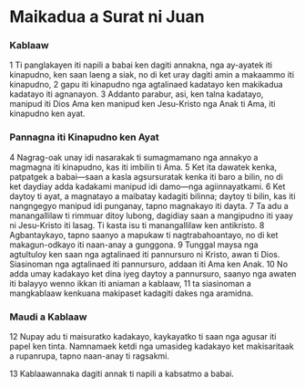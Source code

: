 Maikadua a Surat ni Juan
========================

### Kablaaw

1 Ti panglakayen iti napili a babai ken dagiti annakna, nga ay-ayatek iti kinapudno, ken saan laeng a siak, no di ket uray dagiti amin a makaammo iti kinapudno,
2 gapu iti kinapudno nga agtalinaed kadatayo ken makikadua kadatayo iti agnanayon.
3 Addanto parabur, asi, ken talna kadatayo, manipud iti Dios Ama ken manipud ken Jesu-Kristo nga Anak ti Ama, iti kinapudno ken ayat.

### Pannagna iti Kinapudno ken Ayat

4 Nagrag-oak unay idi nasarakak ti sumagmamano nga annakyo a magmagna iti kinapudno, kas iti imbilin ti Ama.
5 Ket ita dawatek kenka, patpatgek a babai—saan a kasla agsursuratak kenka iti baro a bilin, no di ket daydiay adda kadakami manipud idi damo—nga agiinnayatkami.
6 Ket daytoy ti ayat, a magnatayo a maibatay kadagiti bilinna; daytoy ti bilin, kas iti nangngegyo manipud idi punganay, tapno magnakayo iti dayta.
7 Ta adu a manangallilaw ti rimmuar ditoy lubong, dagidiay saan a mangipudno iti yaay ni Jesu-Kristo iti lasag. Ti kasta isu ti manangallilaw ken antikristo.
8 Agbantaykayo, tapno saanyo a mapukaw ti nagtrabahoantayo, no di ket makagun-odkayo iti naan-anay a gunggona.
9 Tunggal maysa nga agtultuloy ken saan nga agtalinaed iti pannursuro ni Kristo, awan ti Dios. Siasinoman nga agtalinaed iti pannursuro, addaan iti Ama ken Anak.
10 No adda umay kadakayo ket dina iyeg daytoy a pannursuro, saanyo nga awaten iti balayyo wenno ikkan iti aniaman a kablaaw,
11 ta siasinoman a mangkablaaw kenkuana makipaset kadagiti dakes nga aramidna.

### Maudi a Kablaaw

12 Nupay adu ti maisuratko kadakayo, kaykayatko ti saan nga agusar iti papel ken tinta. Namnamaek ketdi nga umasideg kadakayo ket makisaritaak a rupanrupa, tapno naan-anay ti ragsakmi.

13 Kablaawannaka dagiti annak ti napili a kabsatmo a babai.
